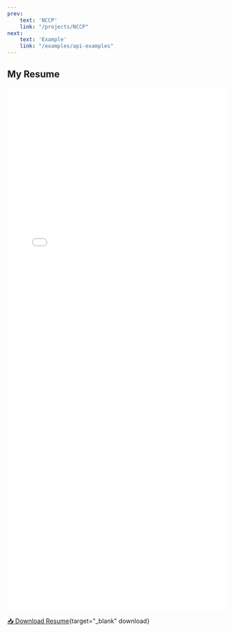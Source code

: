 ```yaml
---
prev: 
    text: 'NCCP'
    link: "/projects/NCCP"
next: 
    text: 'Example'
    link: "/examples/api-examples"
---
```


## My Resume

<script setup>
  import { VPdfViewer } from "@vue-pdf-viewer/viewer";
</script>

<iframe 
    src="./resume.pdf#zoom=fitH" 
    type="application/pdf" 
    width="100%" 
    height="1200" 
    style="border: none; overflow: hidden;"
></iframe>

[📥 Download Resume](./resume.pdf){target="_blank" download}